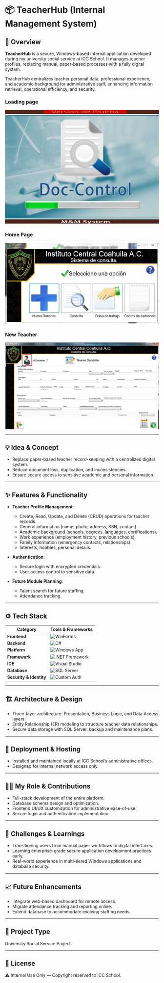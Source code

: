 # 📦 TeacherHub (Internal Management System)

## 🧭 Overview
**TeacherHub** is a secure, Windows-based internal application developed during my university social service at ICC School. It manages teacher profiles, replacing manual, paper-based processes with a fully digital system.

TeacherHub centralizes teacher personal data, professional experience, and academic background for administrative staff, enhancing information retrieval, operational efficiency, and security.

### Loading page
![Screenshot](./assets/2.jpg)

### Home Page
![Screenshot](./assets/4.jpg)

### New Teacher
![Screenshot](./assets/7.jpg)

---

## 💡 Idea & Concept
- Replace paper-based teacher record-keeping with a centralized digital system.
- Reduce document loss, duplication, and inconsistencies.
- Ensure secure access to sensitive academic and personal information.

---

## ✨ Features & Functionality
- **Teacher Profile Management**:
  - Create, Read, Update, and Delete (CRUD) operations for teacher records.
  - General information (name, photo, address, SSN, contact).
  - Academic background (schools, degrees, languages, certifications).
  - Work experience (employment history, previous schools).
  - Family information (emergency contacts, relationships).
  - Interests, hobbies, personal details.

- **Authentication**:
  - Secure login with encrypted credentials.
  - User access control to sensitive data.

- **Future Module Planning**:
  - Talent search for future staffing.
  - Attendance tracking.

---

## ⚙️ Tech Stack
| Category                | Tools & Frameworks |
|-------------------------|--------------------|
| **Frontend**            | ![WinForms](https://img.shields.io/badge/WinForms-512BD4?logo=.net&logoColor=white&style=for-the-badge) |
| **Backend**             | ![C#](https://img.shields.io/badge/C%23-239120?logo=c-sharp&logoColor=white&style=for-the-badge) |
| **Platform**            | ![Windows App](https://img.shields.io/badge/Windows%20App-0078D4?logo=windows&logoColor=white&style=for-the-badge) |
| **Framework**           | ![.NET Framework](https://img.shields.io/badge/.NET%20Framework-512BD4?logo=.net&logoColor=white&style=for-the-badge) |
| **IDE**                 | ![Visual Studio](https://img.shields.io/badge/Visual%20Studio-5C2D91?logo=visualstudio&logoColor=white&style=for-the-badge) |
| **Database**            | ![SQL Server](https://img.shields.io/badge/SQL%20Server-CC2927?logo=microsoft-sql-server&logoColor=white&style=for-the-badge) |
| **Security & Identity** | ![Custom Auth](https://img.shields.io/badge/Custom%20Auth-000000?style=for-the-badge&logo=key&logoColor=white) |

---

## 🏗 Architecture & Design
- Three-layer architecture: Presentation, Business Logic, and Data Access layers.
- Entity Relationship (ER) modeling to structure teacher data relationships.
- Secure data storage with SQL Server, backup and maintenance plans.

---

## 🚀 Deployment & Hosting
- Installed and maintained locally at ICC School’s administrative offices.
- Designed for internal network access only.

---

## 🧑‍💻 My Role & Contributions
- Full-stack development of the entire platform.
- Database schema design and optimization.
- Frontend UI/UX customization for administrative ease-of-use.
- Secure login and authentication implementation.

---

## 🧗 Challenges & Learnings
- Transitioning users from manual paper workflows to digital interfaces.
- Learning enterprise-grade secure application development practices early.
- Real-world experience in multi-tiered Windows applications and database security.

---

## 📈 Future Enhancements
- Integrate web-based dashboard for remote access.
- Migrate attendance tracking and reporting online.
- Extend database to accommodate evolving staffing needs.

---

## 🤝 Project Type
University Social Service Project.

---

## 🪪 License
⚠️ Internal Use Only — Copyright reserved to ICC School.
